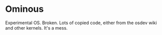 # Ominous

Experimental OS. Broken. Lots of copied code, either from the osdev wiki and other kernels. It's a mess.